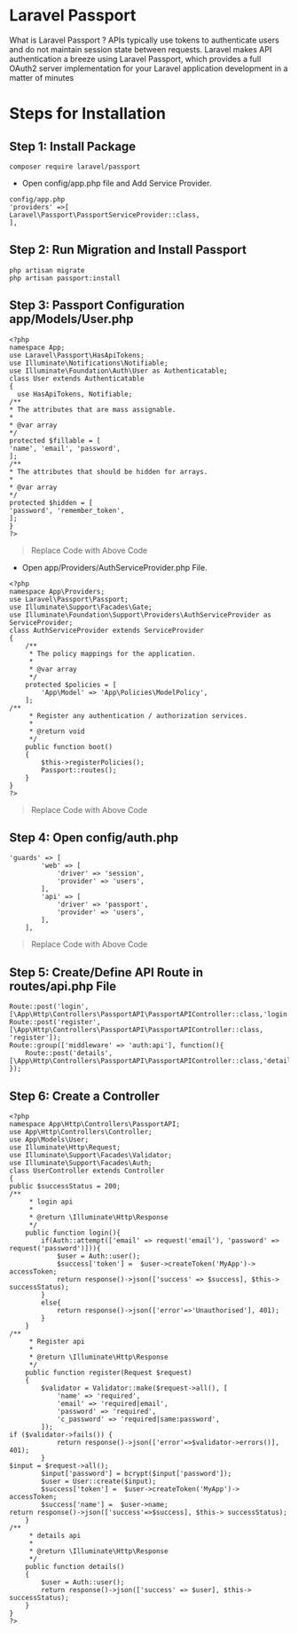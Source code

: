 <h1>Laravel Passport</h1>
What is Laravel Passport ?
APIs typically use tokens to authenticate users and do not maintain session state between requests. Laravel makes API authentication a breeze using Laravel Passport, which provides a full OAuth2 server implementation for your Laravel application development in a matter of minutes


# Steps for Installation
## Step 1: Install Package

```` 
composer require laravel/passport
````
- Open config/app.php file and Add Service Provider.

````
config/app.php
'providers' =>[
Laravel\Passport\PassportServiceProvider::class,
],
````
## Step 2: Run Migration and Install Passport

````
php artisan migrate
php artisan passport:install
````

## Step 3: Passport Configuration app/Models/User.php

````
<?php
namespace App;
use Laravel\Passport\HasApiTokens;
use Illuminate\Notifications\Notifiable;
use Illuminate\Foundation\Auth\User as Authenticatable;
class User extends Authenticatable
{
  use HasApiTokens, Notifiable;
/**
* The attributes that are mass assignable.
*
* @var array
*/
protected $fillable = [
'name', 'email', 'password',
];
/**
* The attributes that should be hidden for arrays.
*
* @var array
*/
protected $hidden = [
'password', 'remember_token',
];
}
?>
````
> Replace Code with Above Code

- Open app/Providers/AuthServiceProvider.php File.

````
<?php
namespace App\Providers;
use Laravel\Passport\Passport; 
use Illuminate\Support\Facades\Gate; 
use Illuminate\Foundation\Support\Providers\AuthServiceProvider as ServiceProvider;
class AuthServiceProvider extends ServiceProvider 
{ 
    /** 
     * The policy mappings for the application. 
     * 
     * @var array 
     */ 
    protected $policies = [ 
        'App\Model' => 'App\Policies\ModelPolicy', 
    ];
/** 
     * Register any authentication / authorization services. 
     * 
     * @return void 
     */ 
    public function boot() 
    { 
        $this->registerPolicies(); 
        Passport::routes(); 
    } 
}
?>
````
> Replace Code with Above Code

## Step 4: Open config/auth.php

````
'guards' => [ 
        'web' => [ 
            'driver' => 'session', 
            'provider' => 'users', 
        ], 
        'api' => [ 
            'driver' => 'passport', 
            'provider' => 'users', 
        ], 
    ],
````
> Replace Code with Above Code

## Step 5: Create/Define API Route	in routes/api.php File

````
Route::post('login', [\App\Http\Controllers\PassportAPI\PassportAPIController::class,'login']);
Route::post('register', [\App\Http\Controllers\PassportAPI\PassportAPIController::class, 'register']);
Route::group(['middleware' => 'auth:api'], function(){
    Route::post('details', [\App\Http\Controllers\PassportAPI\PassportAPIController::class,'details']);
});
````

## Step 6: Create a Controller

````
<?php
namespace App\Http\Controllers\PassportAPI;
use App\Http\Controllers\Controller;
use App\Models\User;
use Illuminate\Http\Request;
use Illuminate\Support\Facades\Validator;
use Illuminate\Support\Facades\Auth;
class UserController extends Controller 
{
public $successStatus = 200;
/** 
     * login api 
     * 
     * @return \Illuminate\Http\Response 
     */ 
    public function login(){ 
        if(Auth::attempt(['email' => request('email'), 'password' => request('password')])){ 
            $user = Auth::user(); 
            $success['token'] =  $user->createToken('MyApp')-> accessToken; 
            return response()->json(['success' => $success], $this-> successStatus); 
        } 
        else{ 
            return response()->json(['error'=>'Unauthorised'], 401); 
        } 
    }
/** 
     * Register api 
     * 
     * @return \Illuminate\Http\Response 
     */ 
    public function register(Request $request) 
    { 
        $validator = Validator::make($request->all(), [ 
            'name' => 'required', 
            'email' => 'required|email', 
            'password' => 'required', 
            'c_password' => 'required|same:password', 
        ]);
if ($validator->fails()) { 
            return response()->json(['error'=>$validator->errors()], 401);            
        }
$input = $request->all(); 
        $input['password'] = bcrypt($input['password']); 
        $user = User::create($input); 
        $success['token'] =  $user->createToken('MyApp')-> accessToken; 
        $success['name'] =  $user->name;
return response()->json(['success'=>$success], $this-> successStatus); 
    }
/** 
     * details api 
     * 
     * @return \Illuminate\Http\Response 
     */ 
    public function details() 
    { 
        $user = Auth::user(); 
        return response()->json(['success' => $user], $this-> successStatus); 
    } 
}
?>
````
